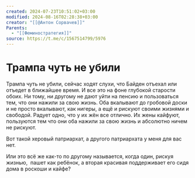 ```yaml
---
created: 2024-07-23T10:51:02+03:00
modified: 2024-08-16T02:28:38+03:00
creator: "[[@Антон Сорвачев]]"
Parents:
  - "[[Феминостратегия]]"
source: https://t.me/c/1567514799/5976
---
```


# Трампа чуть не убили

Трампа чуть не убили, сейчас ходят слухи, что Байден отъехал или отъедет в ближайшее время. И все это на фоне глубокой старости обоих. Ни тому, ни другому не дают уйти на пенсию и пользоваться тем, что они нажили за свою жизнь. Оба вкалывают до гробовой доски и не просто вкалывают, как нигеры, а ещё и рискуют своими жизнями и свободой. Радует одно, что у их жён все отлично. Их жены кайфуют, пользуются тем что они оба нажили за свою жизнь и абсолютно ничем не рискуют.  
  
Вот такой херовый патриархат, а другого патриархата у меня для вас нет.  
  
Или это всë же как-то по другому называется, когда один, рискуя жизнью,  пашет как ребёнок, а вторая красивая поддерживает его сидя дома в роскоши и кайфе?